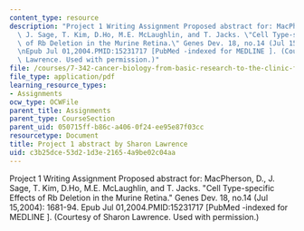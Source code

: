 ```yaml
---
content_type: resource
description: "Project 1 Writing Assignment Proposed abstract for: MacPherson, D.,\
  \ J. Sage, T. Kim, D.Ho, M.E. McLaughlin, and T. Jacks. \"Cell Type-specific Effects\
  \ of Rb Deletion in the Murine Retina.\" Genes Dev. 18, no.14 (Jul 15,2004): 1681-94.\r\
  \nEpub Jul 01,2004.PMID:15231717 [PubMed -indexed for MEDLINE ]. (Courtesy of Sharon\
  \ Lawrence. Used with permission.)"
file: /courses/7-342-cancer-biology-from-basic-research-to-the-clinic-fall-2004/c3b25dce53d21d3e21654a9be02c04aa_sharon_project1.pdf
file_type: application/pdf
learning_resource_types:
- Assignments
ocw_type: OCWFile
parent_title: Assignments
parent_type: CourseSection
parent_uid: 050715ff-b86c-a406-0f24-ee95e87f03cc
resourcetype: Document
title: Project 1 abstract by Sharon Lawrence
uid: c3b25dce-53d2-1d3e-2165-4a9be02c04aa
---
```

Project 1 Writing Assignment Proposed abstract for: MacPherson, D., J. Sage, T. Kim, D.Ho, M.E. McLaughlin, and T. Jacks. "Cell Type-specific Effects of Rb Deletion in the Murine Retina." Genes Dev. 18, no.14 (Jul 15,2004): 1681-94.
Epub Jul 01,2004.PMID:15231717 [PubMed -indexed for MEDLINE ]. (Courtesy of Sharon Lawrence. Used with permission.)

